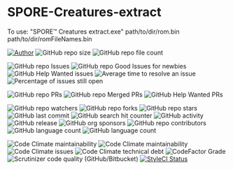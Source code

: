 # SPORE-Creatures-extract
To use: "SPORE™ Creatures extract.exe" path/to/dir/rom.bin path/to/dir/romFileNames.bin

[![Author](https://img.shields.io/badge/author-MichaelHinrichs-blue.svg?style=flat&logo=github&logoColor=whitesmoke&label=Author)](https://github.com/MichaelHinrichs)
![GitHub repo size](https://img.shields.io/github/repo-size/MichaelHinrichs/SPORE-Creatures-extract?style=flat&logo=github&logoColor=whitesmoke&label=Repo%20Size)
![GitHub repo file count](https://img.shields.io/github/directory-file-count/MichaelHinrichs/SPORE-Creatures-extract)

![GitHub repo Issues](https://img.shields.io/github/issues/MichaelHinrichs/SPORE-Creatures-extract?style=flat&logo=github&logoColor=whitesmoke&label=Issues)
![GitHub repo Good Issues for newbies](https://img.shields.io/github/issues/MichaelHinrichs/SPORE-Creatures-extract/good%20first%20issue?style=flat&logo=github&logoColor=whitesmoke&label=Good%20First%20issues)
![GitHub Help Wanted issues](https://img.shields.io/github/issues/MichaelHinrichs/SPORE-Creatures-extract/help%20wanted?style=flat&logo=github&logoColor=whitesmoke&label=%22Help%20Wanted%22%20issues)
![Average time to resolve an issue](http://isitmaintained.com/badge/resolution/MichaelHinrichs/SPORE-Creatures-extract.svg)
![Percentage of issues still open](http://isitmaintained.com/badge/open/MichaelHinrichs/SPORE-Creatures-extract.svg)

![GitHub repo PRs](https://img.shields.io/github/issues-pr/MichaelHinrichs/SPORE-Creatures-extract?style=flat&logo=github&logoColor=whitesmoke&label=PRs)
![GitHub repo Merged PRs](https://img.shields.io/github/issues-search/MichaelHinrichs/SPORE-Creatures-extract?style=flat&logo=github&logoColor=whitesmoke&label=Merged%20PRs&query=is%3Amerged)
![GitHub Help Wanted PRs](https://img.shields.io/github/issues-pr/MichaelHinrichs/SPORE-Creatures-extract/help%20wanted?style=flat&logo=github&logoColor=whitesmoke&label=%22Help%20Wanted%22%20PRs)

![GitHub repo watchers](https://img.shields.io/github/watchers/MichaelHinrichs/SPORE-Creatures-extract?style=flat&logo=github&logoColor=whitesmoke&label=Watchers)
![GitHub repo forks](https://img.shields.io/github/forks/MichaelHinrichs/SPORE-Creatures-extract?logo=github&logoColor=whitesmoke&label=Forks)
![GitHub repo stars](https://img.shields.io/github/stars/MichaelHinrichs/SPORE-Creatures-extract?style=flat&logo=github&logoColor=whitesmoke&label=Stars)
![GitHub last commit](https://img.shields.io/github/last-commit/MichaelHinrichs/SPORE-Creatures-extract)
![GitHub search hit counter](https://img.shields.io/github/search/MichaelHinrichs/SPORE-Creatures-extract/SPORE%20Creatures)
![GitHub activity](https://img.shields.io/github/commit-activity/m/MichaelHinrichs/SPORE-Creatures-extract)
![GitHub release](https://img.shields.io/github/v/release/MichaelHinrichs/SPORE-Creatures-extract)
![GitHub org sponsors](https://img.shields.io/github/sponsors/MichaelHinrichs?style=flat&logo=github&logoColor=whitesmoke&label=Sponsors&color=bf3989)
![GitHub repo contributors](https://img.shields.io/github/contributors-anon/MichaelHinrichs/SPORE-Creatures-extract?style=flat&logo=github&logoColor=whitesmoke&label=Contributors)
![GitHub language count](https://img.shields.io/github/languages/count/MichaelHinrichs/SPORE-Creatures-extract)
![GitHub language count](https://img.shields.io/github/languages/top/MichaelHinrichs/SPORE-Creatures-extract)

![Code Climate maintainability](https://img.shields.io/codeclimate/maintainability/MichaelHinrichs/SPORE-Creatures-extract?logo=codeClimate&label=maintainability%20grade)
![Code Climate maintainability](https://img.shields.io/codeclimate/maintainability-percentage/MichaelHinrichs/SPORE-Creatures-extract?logo=codeClimate&label=maintainability%20percentage)
![Code Climate issues](https://img.shields.io/codeclimate/issues/MichaelHinrichs/SPORE-Creatures-extract?logo=codeClimate)
![Code Climate technical debt](https://img.shields.io/codeclimate/tech-debt/MichaelHinrichs/SPORE-Creatures-extract?logo=codeClimate)
![CodeFactor Grade](https://img.shields.io/codefactor/grade/github/MichaelHinrichs/SPORE-Creatures-extract?logo=codeFactor&logoColor=white&label=Grade)
![Scrutinizer code quality (GitHub/Bitbucket)](https://img.shields.io/scrutinizer/quality/g/MichaelHinrichs/SPORE-Creatures-extract/main?logo=scrutinizer&logoColor=white)
[![StyleCI Status](https://github.styleci.io/repos/666565927/shield?style=flat)](https://github.styleci.io/repos/666565927)
